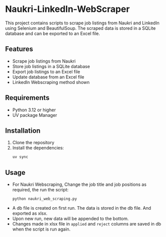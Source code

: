 # Naukri-LinkedIn-WebScraper

This project contains scripts to scrape job listings from Naukri and LinkedIn using Selenium and BeautifulSoup. The scraped data is stored in a SQLite database and can be exported to an Excel file.

## Features

- Scrape job listings from Naukri
- Store job listings in a SQLite database
- Export job listings to an Excel file
- Update database from an Excel file
- LinkedIn Webscraping method shown

## Requirements

- Python 3.12 or higher
- UV package Manager

## Installation

1. Clone the repository
2. Install the dependencies:
    ```sh
    uv sync
    ```

## Usage

- For Naukri Webscraping, Change the job title and job positions as required, the run the script:
    ```
    python naukri_web_scraping.py
    ```
- A db file is created on first run. The data is stored in the db file. And exported as xlsx.
- Upon new run, new data will be appended to the bottom.
- Changes made in xlsx file in `applied` and `reject` columns are saved in db when the script is run again.
